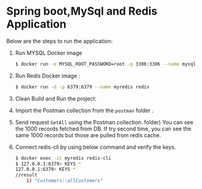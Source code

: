 # Spring boot,MySql and Redis Application 
Below are the steps to run the application: 

1. Run MYSQL Docker image

   ```bash
   $ docker run -e MYSQL_ROOT_PASSWORD=root -p 3306:3306 --name mysql -d mysql
   ```

2. Run Redis Docker image :

   ```bash
   $ docker run -d -p 6379:6379 --name myredis redis  
   ```

3. Clean Build and  Run the project:

4. Import the Postman collection from the `postman` folder . 

5. Send request `GetAll` using the Postman collection.
   folder) 
   You can see the 1000 records fetched from DB.
   If try second time, you can see the same 1000 records but those are pulled from redis cache.

6. Connect redis-cli by using below command and verify the keys.

   ```bash
   $ docker exec -it myredis redis-cli 
   $ 127.0.0.1:6379> KEYS *
   127.0.0.1:6379> KEYS *
   //result
       1) "Customers::allCustomers"
   ```
